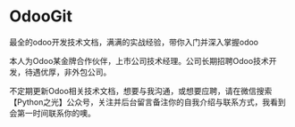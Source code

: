 # OdooGit
最全的odoo开发技术文档，满满的实战经验，带你入门并深入掌握odoo

本人为Odoo某金牌合作伙伴，上市公司技术经理。公司长期招聘Odoo技术开发，待遇优厚，非外包公司。

不定期更新Odoo相关技术文档，想要与我沟通，或想要应聘，请在微信搜索【Python之光】公众号，关注并后台留言备注你的自我介绍与联系方式，我看到会第一时间联系你的噢。


